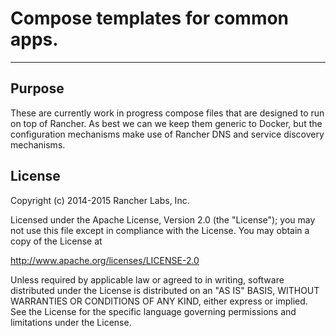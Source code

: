 # Compose templates for common apps.
----
## Purpose 

These are currently work in progress compose files that are designed to run on top of Rancher. As best we can we keep them generic to Docker, but the configuration mechanisms make use of Rancher DNS and service discovery mechanisms. 

## License

Copyright (c) 2014-2015 Rancher Labs, Inc.

Licensed under the Apache License, Version 2.0 (the "License"); you may not use this file except in compliance with the License. You may obtain a copy of the License at

http://www.apache.org/licenses/LICENSE-2.0

Unless required by applicable law or agreed to in writing, software distributed under the License is distributed on an "AS IS" BASIS, WITHOUT WARRANTIES OR CONDITIONS OF ANY KIND, either express or implied. See the License for the specific language governing permissions and limitations under the License.